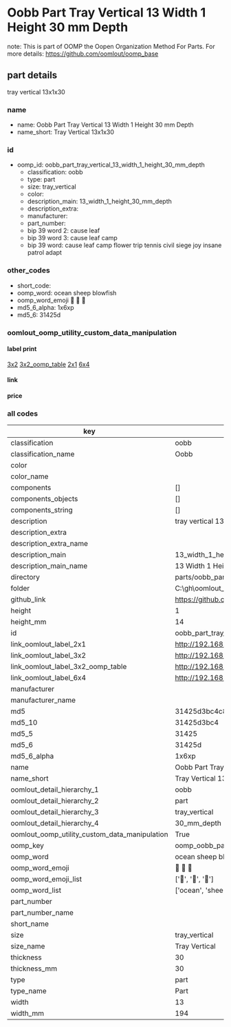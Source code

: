 # Oobb Part Tray Vertical 13 Width 1 Height 30 mm Depth  

note: This is part of OOMP the Oopen Organization Method For Parts. For more details: https://github.com/oomlout/oomp_base

##  part details
  



tray vertical 13x1x30



### name
* name: Oobb Part Tray Vertical 13 Width 1 Height 30 mm Depth
* name_short: Tray Vertical 13x1x30 
### id
* oomp_id: oobb_part_tray_vertical_13_width_1_height_30_mm_depth
  * classification: oobb
  * type: part
  * size: tray_vertical
  * color: 
  * description_main: 13_width_1_height_30_mm_depth
  * description_extra: 
  * manufacturer: 
  * part_number: 
  * bip 39 word 2: cause leaf
  * bip 39 word 3: cause leaf camp
  * bip 39 word: cause leaf camp flower trip tennis civil siege joy insane patrol adapt

### other_codes
* short_code: 
* oomp_word: ocean sheep blowfish
* oomp_word_emoji :ocean: :sheep: :blowfish:
* md5_6_alpha: 1x6xp
* md5_6: 31425d






### oomlout_oomp_utility_custom_data_manipulation
#### label print
[3x2](http://192.168.1.245:1112/?label=oomp%201x6xp)
[3x2_oomp_table](http://192.168.1.108:1112/?label=oomp%201x6xp)
[2x1](http://192.168.1.242:1112/?label=oomp%201x6xp)
[6x4](http://192.168.1.55:1112/?label=oomp%201x6xp)    

#### link

                              

#### price







### all codes 
| key | value |  
| --- | --- |  
| classification | oobb |  
| classification_name | Oobb |  
| color |  |  
| color_name |  |  
| components | [] |  
| components_objects | [] |  
| components_string | [] |  
| description | tray vertical 13x1x30 |  
| description_extra |  |  
| description_extra_name |  |  
| description_main | 13_width_1_height_30_mm_depth |  
| description_main_name | 13 Width 1 Height 30 mm Depth |  
| directory | parts/oobb_part_tray_vertical_13_width_1_height_30_mm_depth |  
| folder | C:\gh\oomlout_oobb_version_4_generated_parts\parts\oobb_part_tray_vertical_13_width_1_height_30_mm_depth |  
| github_link | https://github.com/oomlout/oomlout_oomp_part_src/tree/main/parts/oobb_part_tray_vertical_13_width_1_height_30_mm_depth |  
| height | 1 |  
| height_mm | 14 |  
| id | oobb_part_tray_vertical_13_width_1_height_30_mm_depth |  
| link_oomlout_label_2x1 | http://192.168.1.242:1112/?label=oomp%201x6xp |  
| link_oomlout_label_3x2 | http://192.168.1.245:1112/?label=oomp%201x6xp |  
| link_oomlout_label_3x2_oomp_table | http://192.168.1.108:1112/?label=oomp%201x6xp |  
| link_oomlout_label_6x4 | http://192.168.1.55:1112/?label=oomp%201x6xp |  
| manufacturer |  |  
| manufacturer_name |  |  
| md5 | 31425d3bc4c805337cf46598419fa924 |  
| md5_10 | 31425d3bc4 |  
| md5_5 | 31425 |  
| md5_6 | 31425d |  
| md5_6_alpha | 1x6xp |  
| name | Oobb Part Tray Vertical 13 Width 1 Height 30 mm Depth |  
| name_short | Tray Vertical 13x1x30  |  
| oomlout_detail_hierarchy_1 | oobb |  
| oomlout_detail_hierarchy_2 | part |  
| oomlout_detail_hierarchy_3 | tray_vertical |  
| oomlout_detail_hierarchy_4 | 30_mm_depth |  
| oomlout_oomp_utility_custom_data_manipulation | True |  
| oomp_key | oomp_oobb_part_tray_vertical_13_width_1_height_30_mm_depth |  
| oomp_word | ocean sheep blowfish |  
| oomp_word_emoji | :ocean: :sheep: :blowfish: |  
| oomp_word_emoji_list | [':ocean:', ':sheep:', ':blowfish:'] |  
| oomp_word_list | ['ocean', 'sheep', 'blowfish'] |  
| part_number |  |  
| part_number_name |  |  
| short_name |  |  
| size | tray_vertical |  
| size_name | Tray Vertical |  
| thickness | 30 |  
| thickness_mm | 30 |  
| type | part |  
| type_name | Part |  
| width | 13 |  
| width_mm | 194 |  
